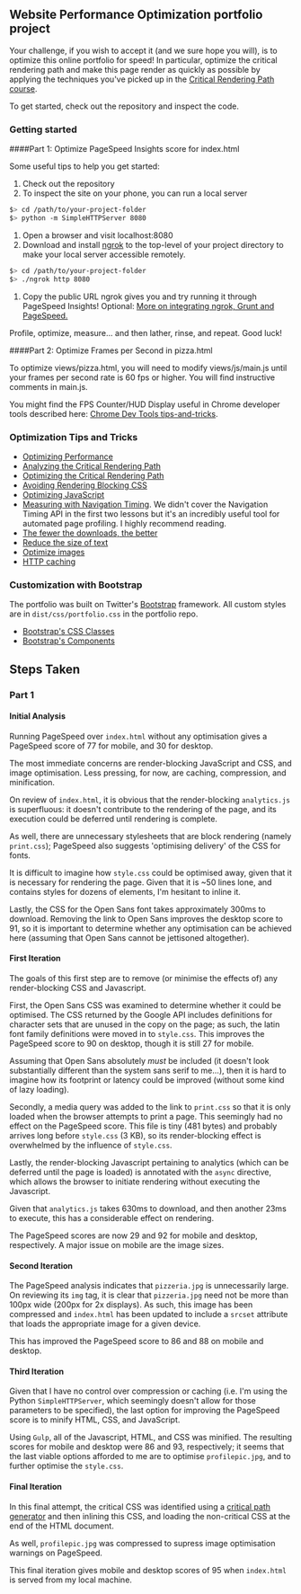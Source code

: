 ## Website Performance Optimization portfolio project

Your challenge, if you wish to accept it (and we sure hope you will), is to optimize this online portfolio for speed! In particular, optimize the critical rendering path and make this page render as quickly as possible by applying the techniques you've picked up in the [Critical Rendering Path course](https://www.udacity.com/course/ud884).

To get started, check out the repository and inspect the code.

### Getting started

####Part 1: Optimize PageSpeed Insights score for index.html

Some useful tips to help you get started:

1. Check out the repository
1. To inspect the site on your phone, you can run a local server

  ```bash
  $> cd /path/to/your-project-folder
  $> python -m SimpleHTTPServer 8080
  ```

1. Open a browser and visit localhost:8080
1. Download and install [ngrok](https://ngrok.com/) to the top-level of your project directory to make your local server accessible remotely.

  ``` bash
  $> cd /path/to/your-project-folder
  $> ./ngrok http 8080
  ```

1. Copy the public URL ngrok gives you and try running it through PageSpeed Insights! Optional: [More on integrating ngrok, Grunt and PageSpeed.](http://www.jamescryer.com/2014/06/12/grunt-pagespeed-and-ngrok-locally-testing/)

Profile, optimize, measure... and then lather, rinse, and repeat. Good luck!

####Part 2: Optimize Frames per Second in pizza.html

To optimize views/pizza.html, you will need to modify views/js/main.js until your frames per second rate is 60 fps or higher. You will find instructive comments in main.js. 

You might find the FPS Counter/HUD Display useful in Chrome developer tools described here: [Chrome Dev Tools tips-and-tricks](https://developer.chrome.com/devtools/docs/tips-and-tricks).

### Optimization Tips and Tricks
* [Optimizing Performance](https://developers.google.com/web/fundamentals/performance/ "web performance")
* [Analyzing the Critical Rendering Path](https://developers.google.com/web/fundamentals/performance/critical-rendering-path/analyzing-crp.html "analyzing crp")
* [Optimizing the Critical Rendering Path](https://developers.google.com/web/fundamentals/performance/critical-rendering-path/optimizing-critical-rendering-path.html "optimize the crp!")
* [Avoiding Rendering Blocking CSS](https://developers.google.com/web/fundamentals/performance/critical-rendering-path/render-blocking-css.html "render blocking css")
* [Optimizing JavaScript](https://developers.google.com/web/fundamentals/performance/critical-rendering-path/adding-interactivity-with-javascript.html "javascript")
* [Measuring with Navigation Timing](https://developers.google.com/web/fundamentals/performance/critical-rendering-path/measure-crp.html "nav timing api"). We didn't cover the Navigation Timing API in the first two lessons but it's an incredibly useful tool for automated page profiling. I highly recommend reading.
* <a href="https://developers.google.com/web/fundamentals/performance/optimizing-content-efficiency/eliminate-downloads.html">The fewer the downloads, the better</a>
* <a href="https://developers.google.com/web/fundamentals/performance/optimizing-content-efficiency/optimize-encoding-and-transfer.html">Reduce the size of text</a>
* <a href="https://developers.google.com/web/fundamentals/performance/optimizing-content-efficiency/image-optimization.html">Optimize images</a>
* <a href="https://developers.google.com/web/fundamentals/performance/optimizing-content-efficiency/http-caching.html">HTTP caching</a>

### Customization with Bootstrap
The portfolio was built on Twitter's <a href="http://getbootstrap.com/">Bootstrap</a> framework. All custom styles are in `dist/css/portfolio.css` in the portfolio repo.

* <a href="http://getbootstrap.com/css/">Bootstrap's CSS Classes</a>
* <a href="http://getbootstrap.com/components/">Bootstrap's Components</a>

## Steps Taken

### Part 1

#### Initial Analysis

Running PageSpeed over `index.html` without any optimisation gives a PageSpeed score of 77 for mobile, and 30 for desktop.

The most immediate concerns are render-blocking JavaScript and CSS, and image optimisation. Less pressing, for now, are caching, compression, and minification.

On review of `index.html`, it is obvious that the render-blocking `analytics.js` is superfluous: it doesn't contribute to the rendering of the page, and its execution could be deferred until rendering is complete.

As well, there are unnecessary stylesheets that are block rendering (namely `print.css`); PageSpeed also suggests 'optimising delivery' of the CSS for fonts.

It is difficult to imagine how `style.css` could be optimised away, given that it is necessary for rendering the page. Given that it is ~50 lines lone, and contains styles for dozens of elements, I'm hesitant to inline it.

Lastly, the CSS for the Open Sans font takes approximately 300ms to download. Removing the link to Open Sans improves the desktop score to 91, so it is important to determine whether any optimisation can be achieved here (assuming that Open Sans cannot be jettisoned altogether).

#### First Iteration

The goals of this first step are to remove (or minimise the effects of) any render-blocking CSS and Javascript.

First, the Open Sans CSS was examined to determine whether it could be optimised. The CSS returned by the Google API includes definitions for character sets that are unused in the copy on the page; as such, the latin font family definitions were moved in to `style.css`. This improves the PageSpeed score to 90 on desktop, though it is still 27 for mobile.

Assuming that Open Sans absolutely _must_ be included (it doesn't look substantially different than the system sans serif to me...), then it is hard to imagine how its footprint or latency could be improved (without some kind of lazy loading).

Secondly, a media query was added to the link to `print.css` so that it is only loaded when the browser attempts to print a page. This seemingly had no effect on the PageSpeed score. This file is tiny (481 bytes) and probably arrives long before `style.css` (3 KB), so its render-blocking effect is overwhelmed by the influence of `style.css`.

Lastly, the render-blocking Javascript pertaining to analytics (which can be deferred until the page is loaded) is annotated with the `async` directive, which allows the browser to initiate rendering without executing the Javascript.

Given that `analytics.js` takes 630ms to download, and then another 23ms to execute, this has a considerable effect on rendering.

The PageSpeed scores are now 29 and 92 for mobile and desktop, respectively. A major issue on mobile are the image sizes.

#### Second Iteration

The PageSpeed analysis indicates that `pizzeria.jpg` is unnecessarily large. On reviewing its `img` tag, it is clear that `pizzeria.jpg` need not be more than 100px wide (200px for 2x displays). As such, this image has been compressed and `index.html` has been updated to include a `srcset` attribute that loads the appropriate image for a given device.

This has improved the PageSpeed score to 86 and 88 on mobile and desktop.

#### Third Iteration

Given that I have no control over compression or caching (i.e. I'm using the Python `SimpleHTTPServer`, which seemingly doesn't allow for those parameters to be specified), the last option for improving the PageSpeed score is to minify HTML, CSS, and JavaScript.

Using `Gulp`, all of the Javascript, HTML, and CSS was minified. The resulting scores for mobile and desktop were 86 and 93, respectively; it seems that the last viable options afforded to me are to optimise `profilepic.jpg`, and to further optimise the `style.css`.

#### Final Iteration

In this final attempt, the critical CSS was identified using a [critical path generator](https://jonassebastianohlsson.com/criticalpathcssgenerator/) and then inlining this CSS, and loading the non-critical CSS at the end of the HTML document.

As well, `profilepic.jpg` was compressed to supress image optimisation warnings on PageSpeed.

This final iteration gives mobile and desktop scores of 95 when `index.html` is served from my local machine.